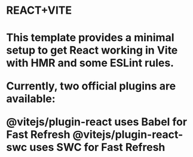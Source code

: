 <h1>REACT+VITE<h1>


This template provides a minimal setup to get React working in Vite with HMR and some ESLint rules.

Currently, two official plugins are available:

<link>@vitejs/plugin-react</link> uses Babel for Fast Refresh
<link>@vitejs/plugin-react-swc</link> uses SWC for Fast Refresh
